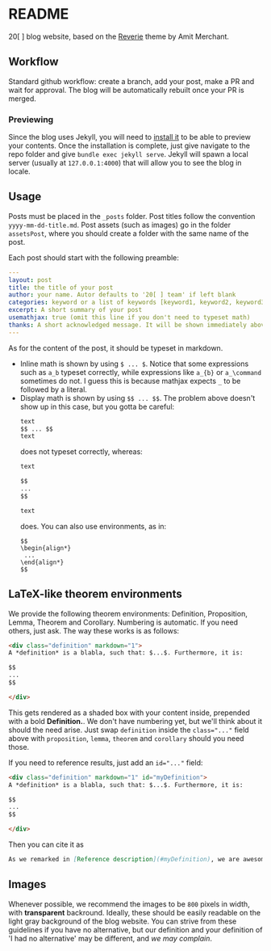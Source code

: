 # README

20[ ] blog website, based on the [Reverie](https://jekyllthemes.io/theme/reverie) theme by Amit Merchant.

## Workflow

Standard github workflow: create a branch, add your post, make a PR and wait for approval. The blog will be automatically rebuilt once your PR is merged.

### Previewing

Since the blog uses Jekyll, you will need to [install it](https://jekyllrb.com/docs/installation/) to be able to preview your contents. Once the installation is complete, just give navigate to the repo folder and give `bundle exec jekyll serve`. Jekyll will spawn a local server (usually at `127.0.0.1:4000`) that will allow you to see the blog in locale.

## Usage

Posts must be placed in the `_posts` folder. Post titles follow the convention `yyyy-mm-dd-title.md`. Post assets (such as images) go in the folder `assetsPost`, where you should create a folder with the same name of the post.

Each post should start with the following preamble:
```yaml
---
layout: post
title: the title of your post
author: your name. Autor defaults to '20[ ] team' if left blank
categories: keyword or a list of keywords [keyword1, keyword2, keyword3]
excerpt: A short summary of your post
usemathjax: true (omit this line if you don't need to typeset math)
thanks: A short acknowledged message. It will be shown immediately above the content of your post.
---
```

As for the content of the post, it should be typeset in markdown.
- Inline math is shown by using `$ ... $`. Notice that some expressions such as `a_b` typeset correctly, while expressions like `a_{b}` or `a_\command` sometimes do not. I guess this is because mathjax expects `_` to be followed by a literal.
- Display math is shown by using `$$ ... $$`. The problem above doesn't show up in this case, but you gotta be careful:
    ```markdown
    text
    $$ ... $$
    text
    ```
    does not typeset correctly, whereas:
    ```markdown
    text

    $$
    ...
    $$

    text
    ```
    does. You can also use environments, as in:
    ```
    $$
    \begin{align*}
     ...
    \end{align*}
    $$
    ```

## LaTeX-like theorem environments

We provide the following theorem environments: Definition, Proposition, Lemma, Theorem and Corollary. Numbering is automatic. If you need others, just ask. The way these works is as follows:
```html
<div class="definition" markdown="1">
A *definition* is a blabla, such that: $...$. Furthermore, it is:

$$
...
$$

</div>
```

This gets rendered as a shaded box with your content inside, prepended with a bold **Definition.**. We don't have numbering yet, but we'll think about it should the need arise. Just swap `definition` inside the `class="..."` field above with `proposition`, `lemma`, `theorem` and `corollary` should you need those.

If you need to reference results, just add an `id="..."` field: 

```html
<div class="definition" markdown="1" id="myDefinition">
A *definition* is a blabla, such that: $...$. Furthermore, it is:

$$
...
$$

</div>
```

Then you can cite it as
```markdown
As we remarked in [Reference description](#myDefinition), we are awesome...
```
## Images

Whenever possible, we recommend the images to be `800` pixels in width, with **transparent** backround. Ideally, these should be easily readable on the light gray background of the blog website. You can strive from these guidelines if you have no alternative, but our definition and your definition of 'I had no alternative' may be different, and *we may complain*.